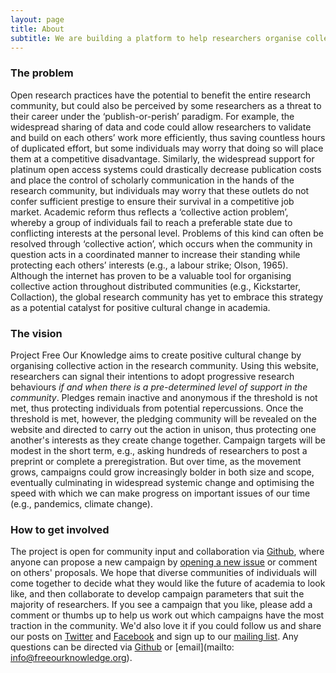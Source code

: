 ```yaml
---
layout: page
title: About
subtitle: We are building a platform to help researchers organise collective action in support of open and reproducible research practices
---
```


### The problem
Open research practices have the potential to benefit the entire research community, but could also be perceived by some researchers as a threat to their career under the ‘publish-or-perish’ paradigm. For example, the widespread sharing of data and code could allow researchers to validate and build on each others’ work more efficiently, thus saving countless hours of duplicated effort, but some individuals may worry that doing so will place them at a competitive disadvantage. Similarly, the widespread support for platinum open access systems could drastically decrease publication costs and place the control of scholarly communication in the hands of the research community, but individuals may worry that these outlets do not confer sufficient prestige to ensure their survival in a competitive job market. Academic reform thus reflects a ‘collective action problem’, whereby a group of individuals fail to reach a preferable state due to conflicting interests at the personal level. Problems of this kind can often be resolved through ‘collective action’, which occurs when the community in question acts in a coordinated manner to increase their standing while protecting each others’ interests (e.g., a labour strike; Olson, 1965). Although the internet has proven to be a valuable tool for organising collective action throughout distributed communities (e.g., Kickstarter, Collaction), the global research community has yet to embrace this strategy as a potential catalyst for positive cultural change in academia. 

### The vision
Project Free Our Knowledge aims to create positive cultural change by organising collective action in the research community. Using this website, researchers can signal their intentions to adopt progressive research behaviours *if and when there is a pre-determined level of support in the community*. Pledges remain inactive and anonymous if the threshold is not met, thus protecting individuals from potential repercussions. Once the threshold is met, however, the pledging community will be revealed on the website and directed to carry out the action in unison, thus protecting one another's interests as they create change together. Campaign targets will be modest in the short term, e.g., asking hundreds of researchers to post a preprint or complete a preregistration. But over time, as the movement grows, campaigns could grow increasingly bolder in both size and scope, eventually culminating in widespread systemic change and optimising the speed with which we can make progress on important issues of our time (e.g., pandemics, climate change).

### How to get involved
The project is open for community input and collaboration via [Github](https://github.com/FreeOurKnowledge/community), where anyone can propose a new campaign by [opening a new issue](https://github.com/FreeOurKnowledge/community/issues/new/choose) or comment on others' proposals. We hope that diverse communities of individuals will come together to decide what they would like the future of academia to look like, and then collaborate to develop campaign parameters that suit the majority of researchers. If you see a campaign that you like, please add a comment or thumbs up to help us work out which campaigns have the most traction in the community. We'd also love it if you could follow us and share our posts on [Twitter](https://twitter.com/projectFOK) and [Facebook](https://www.facebook.com/projectFOK) and sign up to our [mailing list](http://eepurl.com/dFVBVz). Any questions can be directed via [Github](https://github.com/FreeOurKnowledge/community) or [email](mailto: info@freeourknowledge.org).
